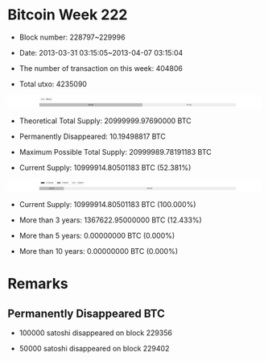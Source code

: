 # Bitcoin Week 222

- Block number: 228797~229996

- Date: 2013-03-31 03:15:05~2013-04-07 03:15:04

- The number of transaction on this week: 404806

- Total utxo: 4235090

![](../images/mined_week222.png)

- Theoretical Total Supply: 20999999.97690000 BTC

- Permanently Disappeared: 10.19498817 BTC

- Maximum Possible Total Supply: 20999989.78191183 BTC

- Current Supply: 10999914.80501183 BTC (52.381%)

![](../images/year_week222.png)


- Current Supply: 10999914.80501183 BTC (100.000%)

- More than 3 years: 1367622.95000000 BTC (12.433%)

- More than 5 years: 0.00000000 BTC (0.000%)

- More than 10 years: 0.00000000 BTC (0.000%)

# Remarks

## Permanently Disappeared BTC

- 100000 satoshi disappeared on block 229356

- 50000 satoshi disappeared on block 229402


